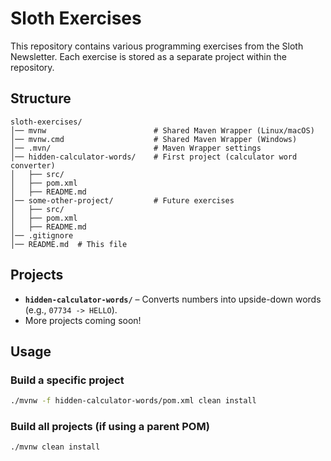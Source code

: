 # Sloth Exercises

This repository contains various programming exercises from the Sloth Newsletter. Each exercise is stored as a separate project within the repository.

## Structure

```
sloth-exercises/
│── mvnw                        # Shared Maven Wrapper (Linux/macOS)
│── mvnw.cmd                    # Shared Maven Wrapper (Windows)
│── .mvn/                       # Maven Wrapper settings
│── hidden-calculator-words/    # First project (calculator word converter)
│   ├── src/
│   ├── pom.xml
│   ├── README.md
│── some-other-project/         # Future exercises
│   ├── src/
│   ├── pom.xml
│   ├── README.md
│── .gitignore
│── README.md  # This file
```

## Projects
- **`hidden-calculator-words/`** – Converts numbers into upside-down words (e.g., `07734 -> HELLO`).
- More projects coming soon!

## Usage
### Build a specific project
```sh
./mvnw -f hidden-calculator-words/pom.xml clean install
```

### Build all projects (if using a parent POM)
```sh
./mvnw clean install
```
